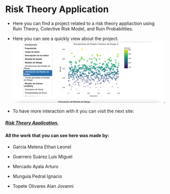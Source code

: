 # Risk Theory Application

- Here you can find a project related to a risk theory appliaction using Ruin Theory, Colective Risk Model, and Ruin Probabilities.

- Here you can see a quickly view about the project.
![](https://github.com/EthanLeonel/Risk-Theory/blob/main/Risk%20Theory%20Application/Vista.png?raw=true)

- To have more interaction with it you can visit the next site:

#####  [Risk Theory Application.](https://rpubs.com/Leogame/914444 "Risk Theory Application.")

#### All the work that you can see here was made by:  

- García Melena Ethan Leonel

- Guerrero Suárez Luis Miguel

- Mercado Ayala Arturo

- Munguía Pedral Ignacio

- Topete Olivares Alan Jovanni